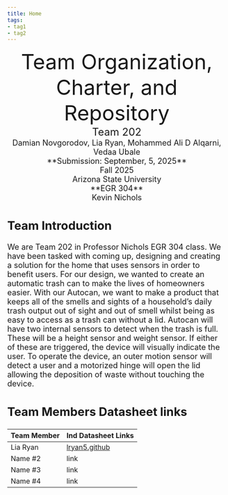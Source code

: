 ```yaml
---
title: Home
tags:
- tag1
- tag2
---
```

<center>
<font size="8">Team Organization, Charter, and Repository<br>
<font size="5">Team 202<br>
<font size="4">Damian Novgorodov, Lia Ryan, Mohammed Ali D Alqarni, Vedaa Ubale<br>
**Submission: September, 5, 2025**<br>
Fall 2025<br>
<font size="4">Arizona State University<br>
**EGR 304**<br>
Kevin Nichols<br>
  

</center>

## Team Introduction

We are Team 202 in Professor Nichols EGR 304 class. We have been tasked with coming up, designing and creating a solution for the home that uses sensors in order to benefit users. For our design, we wanted to create an automatic trash can to make the lives of homeowners easier. With our Autocan, we want to make a product that keeps all of the smells and sights of a household’s daily trash output out of sight and out of smell whilst being as easy to access as a trash can without a lid. Autocan will have two internal sensors to detect when the trash is full. These will be a height sensor and weight sensor. If either of these are triggered, the device will visually indicate the user. To operate the device, an outer motion sensor will detect a user and a motorized hinge will open the lid allowing the deposition of waste without touching the device. 


## Team Members Datasheet links

| **Team Member**        |**Ind Datasheet Links** |
| ---------------------- | -----------------------|
| Lia Ryan               | [lryan5.github](https://lryan5.github.io/) |
| Name #2                | link |
| Name #3                | link |
| Name #4                | link |
